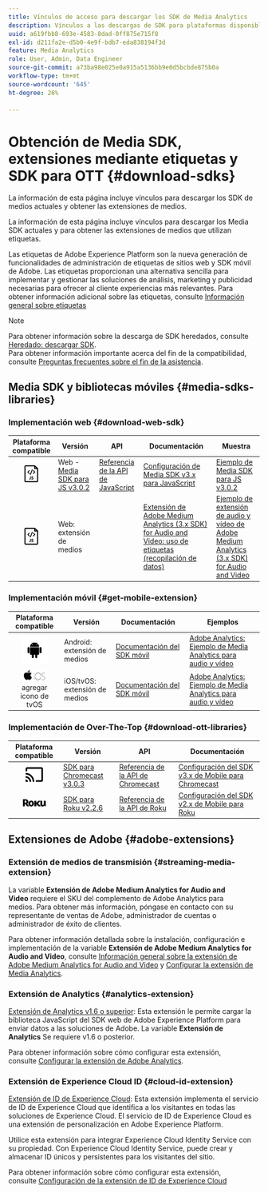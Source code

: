 ```yaml
---
title: Vínculos de acceso para descargar los SDK de Media Analytics
description: Vínculos a las descargas de SDK para plataformas disponibles, como Android, iOS, JavaScript, Chromecast y Roku.
uuid: a619fbb8-693e-4583-8dad-0ff875e715f8
exl-id: d211fa2e-d5b0-4e9f-bdb7-eda838194f3d
feature: Media Analytics
role: User, Admin, Data Engineer
source-git-commit: a73ba98e025e0a915a5136bb9e0d5bcbde875b0a
workflow-type: tm+mt
source-wordcount: '645'
ht-degree: 26%

---
```


# Obtención de Media SDK, extensiones mediante etiquetas y SDK para OTT {#download-sdks}

La información de esta página incluye vínculos para descargar los SDK de medios actuales y obtener las extensiones de medios.

La información de esta página incluye vínculos para descargar los Media SDK actuales y para obtener las extensiones de medios que utilizan etiquetas.

Las etiquetas de Adobe Experience Platform son la nueva generación de funcionalidades de administración de etiquetas de sitios web y SDK móvil de Adobe. Las etiquetas proporcionan una alternativa sencilla para implementar y gestionar las soluciones de análisis, marketing y publicidad necesarias para ofrecer al cliente experiencias más relevantes. Para obtener información adicional sobre las etiquetas, consulte [Información general sobre etiquetas](https://experienceleague.adobe.com/docs/platform-learn/data-collection/overview.html?lang=es)


>[!NOTE]
>
>Para obtener información sobre la descarga de SDK heredados, consulte [Heredado: descargar SDK](/help/legacy/legacy-download-sdks.md).<br>
>Para obtener información importante acerca del fin de la compatibilidad, consulte [Preguntas frecuentes sobre el fin de la asistencia](/help/additional-resources/end-of-support-faqs.md).

## Media SDK y bibliotecas móviles {#media-sdks-libraries}

### Implementación web {#download-web-sdk}

| Plataforma compatible | Versión |  API   |  Documentación  |  Muestra  |
|:---:|---|---|---|---|
| ![Icono de JavaScript](assets/javascript-icon.png) | Web - [Media SDK para JS v3.0.2](https://github.com/Adobe-Marketing-Cloud/media-sdks/releases/tag/js-v3.0.2) | [Referencia de la API de JavaScript](https://adobe-marketing-cloud.github.io/media-sdks/reference/javascript_3x/index.html) | [Configuración de Media SDK v3.x para JavaScript](/help/implementation/media-sdk/setup/web-implementation.md) | [Ejemplo de Media SDK para JS v3.0.2](https://github.com/Adobe-Marketing-Cloud/media-sdks/tree/master/sdks/js/3.x) |
| ![Icono de JavaScript](assets/javascript-icon.png) | Web: extensión de medios |  | [Extensión de Adobe Medium Analytics (3.x SDK) for Audio and Video: uso de etiquetas (recopilación de datos)](https://experienceleague.adobe.com/docs/experience-platform/tags/extensions/adobe/media-analytics-3x/overview.html?lang=en) | [Ejemplo de extensión de audio y vídeo de Adobe Medium Analytics (3.x SDK) for Audio and Video](https://github.com/Adobe-Marketing-Cloud/media-sdks/tree/master/samples/launch/js/3.x) |

### Implementación móvil {#get-mobile-extension}

| Plataforma compatible | Versión |  Documentación   |  Ejemplos  |
|:---:|---|---|---|
| ![Icono de Android](assets/android-icon.png) | Android: extensión de medios | [Documentación del SDK móvil](https://developer.adobe.com/client-sdks/documentation/) | [Adobe Analytics: Ejemplo de Media Analytics para audio y vídeo](https://github.com/Adobe-Marketing-Cloud/media-sdks/tree/master/samples/launch/mobile/android) |
| ![Icono de Apple iOS](assets/ios-icon.png)<br>agregar icono de tvOS | iOS/tvOS: extensión de medios | [Documentación del SDK móvil](https://developer.adobe.com/client-sdks/documentation/) | [Adobe Analytics: Ejemplo de Media Analytics para audio y vídeo](https://github.com/adobe/aepsdk-media-ios/tree/main/TestApp) |

### Implementación de Over-The-Top {#download-ott-libraries}

| Plataforma compatible | Versión |  API   |  Documentación  |
|:---:|---|---|---|
| ![Icono de Chromecast](assets/chromecast-icon.png) | [SDK para Chromecast v3.0.3](https://github.com/Adobe-Marketing-Cloud/media-sdks/releases/tag/chromecast-v3.0.3) | [Referencia de la API de Chromecast](https://adobe-marketing-cloud.github.io/media-sdks/reference/chromecast/) | [Configuración del SDK v3.x de Mobile para Chromecast](/help/implementation/media-sdk/setup/set-up-chromecast.md) |
| ![Icono de Roku](assets/roku-icon.png) | [SDK para Roku v2.2.6](https://github.com/Adobe-Marketing-Cloud/media-sdks/releases/tag/roku-v2.2.6) | [Referencia de la API de Roku](/help/implementation/media-sdk/setup/set-up-roku.md) | [Configuración del SDK v2.x de Mobile para Roku](/help/implementation/media-sdk/setup/set-up-roku.md) |

## Extensiones de Adobe {#adobe-extensions}

### Extensión de medios de transmisión {#streaming-media-extension}

La variable **Extensión de Adobe Medium Analytics for Audio and Video** requiere el SKU del complemento de Adobe Analytics para medios. Para obtener más información, póngase en contacto con su representante de ventas de Adobe, administrador de cuentas o administrador de éxito de clientes.

Para obtener información detallada sobre la instalación, configuración e implementación de la variable **Extensión de Adobe Medium Analytics for Audio and Video**, consulte [Información general sobre la extensión de Adobe Medium Analytics for Audio and Video](https://experienceleague.adobe.com/docs/experience-platform/tags/extensions/adobe/media-analytics/overview.html?lang=en) y [Configurar la extensión de Media Analytics](https://aep-sdks.gitbook.io/docs/using-mobile-extensions/adobe-media-analytics#configure-the-media-analytics-extension).

### Extensión de Analytics {#analytics-extension}

[Extensión de Analytics v1.6 o superior](https://experienceleague.adobe.com/docs/experience-platform/tags/extensions/adobe/analytics/overview.html?lang=en): Esta extensión le permite cargar la biblioteca JavaScript del SDK web de Adobe Experience Platform para enviar datos a las soluciones de Adobe. La variable **Extensión de Analytics** Se requiere v1.6 o posterior.

Para obtener información sobre cómo configurar esta extensión, consulte [Configurar la extensión de Adobe Analytics](https://experienceleague.adobe.com/docs/experience-platform/tags/extensions/adobe/analytics/overview.html?lang=en).

### Extensión de Experience Cloud ID {#cloud-id-extension}

[Extensión de ID de Experience Cloud](https://experienceleague.adobe.com/docs/experience-platform/tags/extensions/adobe/id-service/overview.html?lang=en): Esta extensión implementa el servicio de ID de Experience Cloud que identifica a los visitantes en todas las soluciones de Experience Cloud. El servicio de ID de Experience Cloud es una extensión de personalización en Adobe Experience Platform.

Utilice esta extensión para integrar Experience Cloud Identity Service con su propiedad. Con Experience Cloud Identity Service, puede crear y almacenar ID únicos y persistentes para los visitantes del sitio.

Para obtener información sobre cómo configurar esta extensión, consulte [Configuración de la extensión de ID de Experience Cloud](https://experienceleague.adobe.com/docs/experience-platform/tags/extensions/adobe/id-service/overview.html?lang=en)
